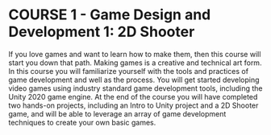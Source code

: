 #  COURSE 1 - Game Design and Development 1: 2D Shooter
 If you love games and want to learn how to make them, then this course will start you down that path. Making games is a creative and technical art form. In this course you will familiarize yourself with the tools and practices of game development and well as the process. You will get started developing video games using industry standard game development tools, including the Unity 2020 game engine. At the end of the course you will have completed two hands-on projects, including an Intro to Unity project and a 2D Shooter game, and will be able to leverage an array of game development techniques to create your own basic games.
